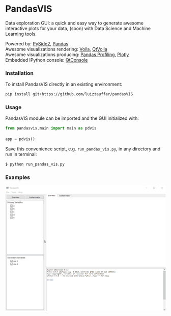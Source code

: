 # PandasVIS
Data exploration GUI: a quick and easy way to generate awesome interactive plots for your data, (soon) with Data Science and Machine Learning tools. <br>

Powered by: [PySide2](https://wiki.qt.io/Qt_for_Python), [Pandas](https://pandas.pydata.org/) <br>
Awesome visualizations rendering: [Voila](https://github.com/voila-dashboards/voila), [QtVoila](https://github.com/luiztauffer/qtvoila) <br>
Awesome visualizations producing: [Pandas Profiling](https://github.com/pandas-profiling/pandas-profiling), [Plotly](https://plot.ly/) <br>
Embedded IPython console: [QtConsole](https://ipython.org/ipython-doc/dev/interactive/qtconsole.html)

### Installation
To install PandasVIS directly in an existing environment:

```bash
pip install git+https://github.com/luiztauffer/pandasVIS
```

### Usage

PandasVIS module can be imported and the GUI initialized with:
```python
from pandasvis.main import main as pdvis

app = pdvis()
```

Save this convenience script, e.g. `run_pandas_vis.py`, in any directory and run in terminal:
```bash
$ python run_pandas_vis.py
```

### Examples
![](media/gif_1.gif)
